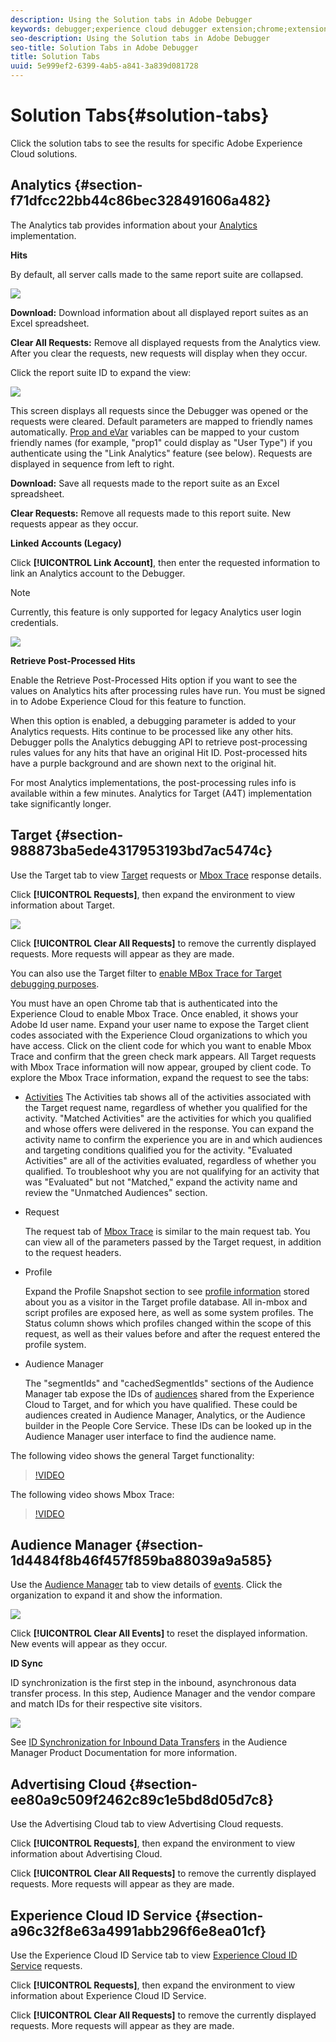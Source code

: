 ```yaml
---
description: Using the Solution tabs in Adobe Debugger
keywords: debugger;experience cloud debugger extension;chrome;extension;summary;clear;requests;solutions;solution;information;analytics;target;audience manager;media optimizer;amo;id service
seo-description: Using the Solution tabs in Adobe Debugger
seo-title: Solution Tabs in Adobe Debugger
title: Solution Tabs
uuid: 5e999ef2-6399-4ab5-a841-3a839d081728
---
```


# Solution Tabs{#solution-tabs}

Click the solution tabs to see the results for specific Adobe Experience Cloud solutions.

## Analytics {#section-f71dfcc22bb44c86bec328491606a482}

The Analytics tab provides information about your [Analytics](https://experiencecloud.adobe.com/resources/help/en_US/reference/) implementation.

**Hits**

By default, all server calls made to the same report suite are collapsed.

![](assets/analytics-hits.jpg)

**Download:** Download information about all displayed report suites as an Excel spreadsheet.

**Clear All Requests:** Remove all displayed requests from the Analytics view. After you clear the requests, new requests will display when they occur.

Click the report suite ID to expand the view:

![](assets/analytics-hits-expand.jpg)

This screen displays all requests since the Debugger was opened or the requests were cleared. Default parameters are mapped to friendly names automatically. [Prop and eVar](https://experiencecloud.adobe.com/resources/help/en_US/sc/implement/props_eVars.html) variables can be mapped to your custom friendly names (for example, "prop1" could display as "User Type") if you authenticate using the "Link Analytics" feature (see below). Requests are displayed in sequence from left to right.

**Download:** Save all requests made to the report suite as an Excel spreadsheet.

**Clear Requests:** Remove all requests made to this report suite. New requests appear as they occur.

**Linked Accounts (Legacy)**

Click **[!UICONTROL Link Account]**, then enter the requested information to link an Analytics account to the Debugger.

>[!NOTE]
>
>Currently, this feature is only supported for legacy Analytics user login credentials.

![](assets/analytics-link-account.jpg)

**Retrieve Post-Processed Hits**

Enable the Retrieve Post-Processed Hits option if you want to see the values on Analytics hits after processing rules have run. You must be signed in to Adobe Experience Cloud for this feature to function.

When this option is enabled, a debugging parameter is added to your Analytics requests. Hits continue to be processed like any other hits. Debugger polls the Analytics debugging API to retrieve post-processing rules values for any hits that have an original Hit ID. Post-processed hits have a purple background and are shown next to the original hit.

For most Analytics implementations, the post-processing rules info is available within a few minutes. Analytics for Target (A4T) implementation take significantly longer.

## Target {#section-988873ba5ede4317953193bd7ac5474c}

Use the Target tab to view [Target](https://docs.adobe.com/content/help/en/target/using/target-home.html) requests or [Mbox Trace](https://docs.adobe.com/content/help/en/target/using/activities/troubleshoot-activities/content-trouble.html) response details.

Click **[!UICONTROL Requests]**, then expand the environment to view information about Target.

![](assets/target-requests.jpg)

Click **[!UICONTROL Clear All Requests]** to remove the currently displayed requests. More requests will appear as they are made.

You can also use the Target filter to [enable MBox Trace for Target debugging purposes](https://docs.adobe.com/content/help/en/target/using/activities/troubleshoot-activities/content-trouble.html).

You must have an open Chrome tab that is authenticated into the Experience Cloud to enable Mbox Trace. Once enabled, it shows your Adobe Id user name. Expand your user name to expose the Target client codes associated with the Experience Cloud organizations to which you have access. Click on the client code for which you want to enable Mbox Trace and confirm that the green check mark appears. All Target requests with Mbox Trace information will now appear, grouped by client code. To explore the Mbox Trace information, expand the request to see the tabs:

* [Activities](https://docs.adobe.com/content/help/en/target/using/activities/activities.html)  The Activities tab shows all of the activities associated with the Target request name, regardless of whether you qualified for the activity. "Matched Activities" are the activities for which you qualified and whose offers were delivered in the response. You can expand the activity name to confirm the experience you are in and which audiences and targeting conditions qualified you for the activity. "Evaluated Activities" are all of the activities evaluated, regardless of whether you qualified. To troubleshoot why you are not qualifying for an activity that was "Evaluated" but not "Matched," expand the activity name and review the "Unmatched Audiences" section. 

* Request

  The request tab of [Mbox Trace](https://docs.adobe.com/content/help/en/target/using/activities/troubleshoot-activities/content-trouble.html) is similar to the main request tab. You can view all of the parameters passed by the Target request, in addition to the request headers. 
* Profile

  Expand the Profile Snapshot section to see [profile information](https://docs.adobe.com/content/help/en/target/using/audiences/visitor-profiles/variables-profiles-parameters-methods.html) stored about you as a visitor in the Target profile database. All in-mbox and script profiles are exposed here, as well as some system profiles. The Status column shows which profiles changed within the scope of this request, as well as their values before and after the request entered the profile system. 
* Audience Manager

  The "segmentIds" and "cachedSegmentIds" sections of the Audience Manager tab expose the IDs of [audiences](https://docs.adobe.com/content/help/en/target/using/audiences/target.html) shared from the Experience Cloud to Target, and for which you have qualified. These could be audiences created in Audience Manager, Analytics, or the Audience builder in the People Core Service. These IDs can be looked up in the Audience Manager user interface to find the audience name.

The following video shows the general Target functionality:

>[!VIDEO](https://video.tv.adobe.com/v/23115t2/)

The following video shows Mbox Trace:

>[!VIDEO](https://video.tv.adobe.com/v/23113t2/)

## Audience Manager {#section-1d4484f8b46f457f859ba88039a9a585}

Use the [Audience Manager](https://experiencecloud.adobe.com/resources/help/en_US/aam/) tab to view details of [events](https://experiencecloud.adobe.com/resources/help/en_US/aam/dcs-event-calls.html). Click the organization to expand it and show the information.

![](assets/audience-manager.jpg)

Click **[!UICONTROL Clear All Events]** to reset the displayed information. New events will appear as they occur.

**ID Sync**

ID synchronization is the first step in the inbound, asynchronous data transfer process. In this step, Audience Manager and the vendor compare and match IDs for their respective site visitors.

![](assets/aam-idsync.jpg)

See [ID Synchronization for Inbound Data Transfers](https://experiencecloud.adobe.com/resources/help/en_US/aam/c_id_sync_in.html) in the Audience Manager Product Documentation for more information.

## Advertising Cloud {#section-ee80a9c509f2462c89c1e5bd8d05d7c8}

Use the Advertising Cloud tab to view Advertising Cloud requests.

Click **[!UICONTROL Requests]**, then expand the environment to view information about Advertising Cloud.

Click **[!UICONTROL Clear All Requests]** to remove the currently displayed requests. More requests will appear as they are made.

## Experience Cloud ID Service {#section-a96c32f8e63a4991abb296f6e8ea01cf}

Use the Experience Cloud ID Service tab to view [Experience Cloud ID Service](https://experiencecloud.adobe.com/resources/help/en_US/mcvid/) requests.

Click **[!UICONTROL Requests]**, then expand the environment to view information about Experience Cloud ID Service.

Click **[!UICONTROL Clear All Requests]** to remove the currently displayed requests. More requests will appear as they are made. 
